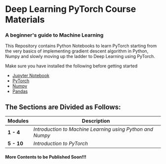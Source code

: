 # Deep Learning PyTorch Course Materials

### A beginner's guide to Machine Learning


This Repository contains Python Notebooks to learn PyTorch starting from the very basics of implementing gradient descent algorithm in Python, Numpy and slowly moving up the ladder to Deep Learning using PyTorch.

Make sure you have installed the following before getting started

- <a href = "https://jupyter.org/install">Jupyter Notebook</a>
- <a href = "https://pytorch.org/">PyTorch</a>
- <a href = "https://scipy.org/install.html">Numpy</a>
- <a href = "https://pandas.pydata.org/pandas-docs/stable/install.html">Pandas</a>

## The Sections are Divided as Follows:

Modules| Description
--- |---
**1 - 4** | *Introduction to Machine Learning using Python and Numpy*
**5 - 10** | *Introduction to PyTorch*



#### More Contents to be Published Soon!!!
